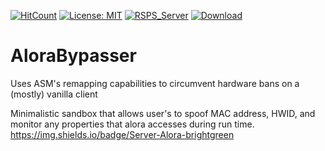[![HitCount](http://hits.dwyl.com/Embah-V2/AloraBypasser.svg)](http://hits.dwyl.com/Embah-V2/AloraBypasser)
[![License: MIT](https://img.shields.io/badge/License-MIT-yellow.svg)](https://opensource.org/licenses/MIT)
[![RSPS_Server](https://img.shields.io/badge/Server-Alora-red)](https://www.alora.io/)
[![Download](https://img.shields.io/badge/Download-latest-blue)](https://github.com/Embah-V2/AloraBypasser/raw/master/builds/AloraBypasser-fat.jar)
# AloraBypasser
Uses ASM's remapping capabilities to circumvent hardware bans on a (mostly) vanilla client

Minimalistic sandbox that allows user's to spoof MAC address, HWID, and monitor any properties that alora accesses during run time. 
https://img.shields.io/badge/Server-Alora-brightgreen
